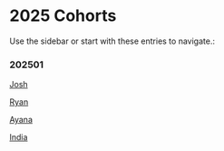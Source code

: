 # 2025 Cohorts

Use the sidebar or start with these entries to navigate.:
 
### 202501

 [Josh](/Blog/2025/Computergalli/)
 
 [Ryan](/Blog/2025/Ryan%20Edwards/)
 
 [Ayana](/Blog/2025/asmithxu)
 
 [India](/Blog/2025/Computergalli)
  

 